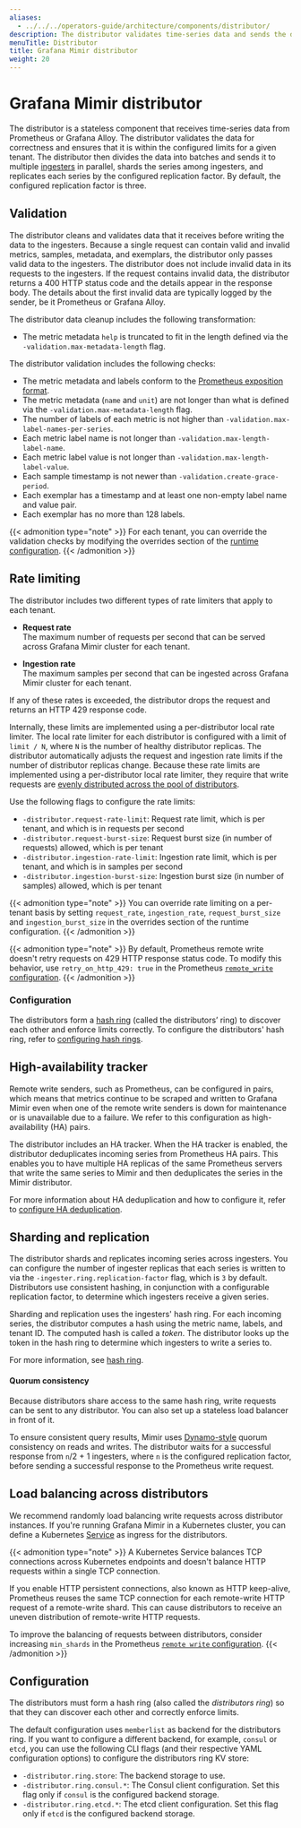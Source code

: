 ```yaml
---
aliases:
  - ../../../operators-guide/architecture/components/distributor/
description: The distributor validates time-series data and sends the data to ingesters.
menuTitle: Distributor
title: Grafana Mimir distributor
weight: 20
---
```


<!-- Note: This topic is mounted in the GEM documentation. Ensure that all updates are also applicable to GEM. -->

# Grafana Mimir distributor

The distributor is a stateless component that receives time-series data from Prometheus or Grafana Alloy.
The distributor validates the data for correctness and ensures that it is within the configured limits for a given tenant.
The distributor then divides the data into batches and sends it to multiple [ingesters](../ingester/) in parallel, shards the series among ingesters, and replicates each series by the configured replication factor. By default, the configured replication factor is three.

## Validation

The distributor cleans and validates data that it receives before writing the data to the ingesters.
Because a single request can contain valid and invalid metrics, samples, metadata, and exemplars, the distributor only passes valid data to the ingesters. The distributor does not include invalid data in its requests to the ingesters.
If the request contains invalid data, the distributor returns a 400 HTTP status code and the details appear in the response body.
The details about the first invalid data are typically logged by the sender, be it Prometheus or Grafana Alloy.

The distributor data cleanup includes the following transformation:

- The metric metadata `help` is truncated to fit in the length defined via the `-validation.max-metadata-length` flag.

The distributor validation includes the following checks:

- The metric metadata and labels conform to the [Prometheus exposition format](https://prometheus.io/docs/concepts/data_model/).
- The metric metadata (`name` and `unit`) are not longer than what is defined via the `-validation.max-metadata-length` flag.
- The number of labels of each metric is not higher than `-validation.max-label-names-per-series`.
- Each metric label name is not longer than `-validation.max-length-label-name`.
- Each metric label value is not longer than `-validation.max-length-label-value`.
- Each sample timestamp is not newer than `-validation.create-grace-period`.
- Each exemplar has a timestamp and at least one non-empty label name and value pair.
- Each exemplar has no more than 128 labels.

{{< admonition type="note" >}}
For each tenant, you can override the validation checks by modifying the overrides section of the [runtime configuration](../../../../configure/about-runtime-configuration/).
{{< /admonition >}}

## Rate limiting

The distributor includes two different types of rate limiters that apply to each tenant.

- **Request rate**<br />
  The maximum number of requests per second that can be served across Grafana Mimir cluster for each tenant.

- **Ingestion rate**<br />
  The maximum samples per second that can be ingested across Grafana Mimir cluster for each tenant.

If any of these rates is exceeded, the distributor drops the request and returns an HTTP 429 response code.

Internally, these limits are implemented using a per-distributor local rate limiter.
The local rate limiter for each distributor is configured with a limit of `limit / N`, where `N` is the number of healthy distributor replicas.
The distributor automatically adjusts the request and ingestion rate limits if the number of distributor replicas change.
Because these rate limits are implemented using a per-distributor local rate limiter, they require that write requests are [evenly distributed across the pool of distributors](#load-balancing-across-distributors).

Use the following flags to configure the rate limits:

- `-distributor.request-rate-limit`: Request rate limit, which is per tenant, and which is in requests per second
- `-distributor.request-burst-size`: Request burst size (in number of requests) allowed, which is per tenant
- `-distributor.ingestion-rate-limit`: Ingestion rate limit, which is per tenant, and which is in samples per second
- `-distributor.ingestion-burst-size`: Ingestion burst size (in number of samples) allowed, which is per tenant

{{< admonition type="note" >}}
You can override rate limiting on a per-tenant basis by setting `request_rate`, `ingestion_rate`, `request_burst_size` and `ingestion_burst_size` in the overrides section of the runtime configuration.
{{< /admonition >}}

{{< admonition type="note" >}}
By default, Prometheus remote write doesn't retry requests on 429 HTTP response status code. To modify this behavior, use `retry_on_http_429: true` in the Prometheus [`remote_write` configuration](https://prometheus.io/docs/prometheus/latest/configuration/configuration/#remote_write).
{{< /admonition >}}

### Configuration

The distributors form a [hash ring](../../hash-ring/) (called the distributors’ ring) to discover each other and enforce limits correctly.
To configure the distributors' hash ring, refer to [configuring hash rings](../../../../configure/configure-hash-rings/).

## High-availability tracker

Remote write senders, such as Prometheus, can be configured in pairs, which means that metrics continue to be scraped and written to Grafana Mimir even when one of the remote write senders is down for maintenance or is unavailable due to a failure.
We refer to this configuration as high-availability (HA) pairs.

The distributor includes an HA tracker.
When the HA tracker is enabled, the distributor deduplicates incoming series from Prometheus HA pairs.
This enables you to have multiple HA replicas of the same Prometheus servers that write the same series to Mimir and then deduplicates the series in the Mimir distributor.

For more information about HA deduplication and how to configure it, refer to [configure HA deduplication](../../../../configure/configure-high-availability-deduplication/).

## Sharding and replication

The distributor shards and replicates incoming series across ingesters.
You can configure the number of ingester replicas that each series is written to via the `-ingester.ring.replication-factor` flag, which is `3` by default.
Distributors use consistent hashing, in conjunction with a configurable replication factor, to determine which ingesters receive a given series.

Sharding and replication uses the ingesters' hash ring.
For each incoming series, the distributor computes a hash using the metric name, labels, and tenant ID.
The computed hash is called a _token_.
The distributor looks up the token in the hash ring to determine which ingesters to write a series to.

For more information, see [hash ring](../../hash-ring/).

#### Quorum consistency

Because distributors share access to the same hash ring, write requests can be sent to any distributor. You can also set up a stateless load balancer in front of it.

To ensure consistent query results, Mimir uses [Dynamo-style](https://www.allthingsdistributed.com/files/amazon-dynamo-sosp2007.pdf) quorum consistency on reads and writes.
The distributor waits for a successful response from `n`/2 + 1 ingesters, where `n` is the configured replication factor, before sending a successful response to the Prometheus write request.

## Load balancing across distributors

We recommend randomly load balancing write requests across distributor instances.
If you're running Grafana Mimir in a Kubernetes cluster, you can define a Kubernetes [Service](https://kubernetes.io/docs/concepts/services-networking/service/) as ingress for the distributors.

{{< admonition type="note" >}}
A Kubernetes Service balances TCP connections across Kubernetes endpoints and doesn't balance HTTP requests within a single TCP connection.

If you enable HTTP persistent connections, also known as HTTP keep-alive, Prometheus reuses the same TCP connection for each remote-write HTTP request of a remote-write shard.
This can cause distributors to receive an uneven distribution of remote-write HTTP requests.

To improve the balancing of requests between distributors, consider increasing `min_shards` in the Prometheus [`remote write` configuration](https://prometheus.io/docs/prometheus/latest/configuration/configuration/#remote_write).
{{< /admonition >}}

## Configuration

The distributors must form a hash ring (also called the _distributors ring_) so that they can discover each other and correctly enforce limits.

The default configuration uses `memberlist` as backend for the distributors ring.
If you want to configure a different backend, for example, `consul` or `etcd`, you can use the following CLI flags (and their respective YAML configuration options) to configure the distributors ring KV store:

- `-distributor.ring.store`: The backend storage to use.
- `-distributor.ring.consul.*`: The Consul client configuration. Set this flag only if `consul` is the configured backend storage.
- `-distributor.ring.etcd.*`: The etcd client configuration. Set this flag only if `etcd` is the configured backend storage.
